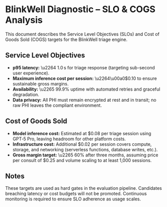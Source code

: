 # BlinkWell Diagnostic – SLO & COGS Analysis

This document describes the Service Level Objectives (SLOs) and Cost of Goods Sold (COGS) targets for the BlinkWell triage engine.

## Service Level Objectives

- **p95 latency:** \u2264 1.0 s for triage response (targeting sub-second user experience).
- **Maximum inference cost per session:** \u2264\u00a0$0.10 to ensure sustainable gross margins.
- **Availability:** \u2265 99.9% uptime with automated retries and graceful degradation.
- **Data privacy:** All PHI must remain encrypted at rest and in transit; no raw PHI leaves the compliant environment.

## Cost of Goods Sold

- **Model inference cost:** Estimated at $0.08 per triage session using GPT‑5 Pro, leaving headroom for other platform costs.
- **Infrastructure cost:** Additional $0.02 per session covers compute, storage, and networking (serverless functions, database writes, etc.).
- **Gross margin target:** \u2265 60% after three months, assuming price per consult of $0.25 and volume scaling to at least 1,000 sessions.

## Notes

These targets are used as hard gates in the evaluation pipeline. Candidates breaching latency or cost budgets will not be promoted. Continuous monitoring is required to ensure SLO adherence as usage scales.
